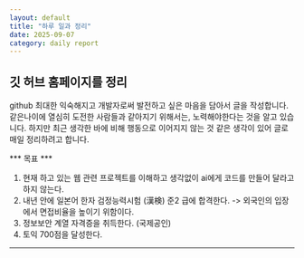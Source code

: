 ```yaml
---
layout: default
title: "하루 일과 정리"
date: 2025-09-07
category: daily report
---
```


## 깃 허브 홈페이지를 정리

github 최대한 익숙해지고 개발자로써 발전하고 싶은 마음을 담아서 글을 작성합니다.
같은나이에 열심히 도전한 사람들과 같아지기 위해서는, 노력해야한다는 것을 알고 있습니다.
하지만 최근 생각한 바에 비해 행동으로 이어지지 않는 것 같은 생각이 있어 글로 매일 정리하려고 합니다.

*** 목표 ***
1. 현재 하고 있는 웹 관련 프로젝트를 이해하고 생각없이 ai에게 코드를 만들어 달라고 하지 않는다.
2. 내년 안에 일본어 한자 검정능력시험 (漢検) 준2 급에 합격한다. -> 외국인의 입장에서 면접비율을 높이기 위함이다.
3. 정보보안 계열 자격증을 취득한다. (국제공인)
4. 토익 700점을 달성한다.

---


